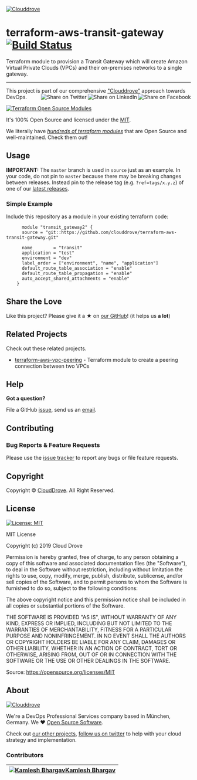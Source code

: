 <!-- This file was automatically generated by the `geine`. Make all changes to `README.yaml` and run `make readme` to rebuild this file. -->

[![Clouddrove][logo]](https://clouddrove.com)

# terraform-aws-transit-gateway [![Build Status](https://travis-ci.org/cloudposse/terraform-aws-vpc.svg?branch=master)](https://travis-ci.org/cloudposse/terraform-aws-vpc)


Terraform module to provision a Transit Gateway which will create Amazon Virtual Private Clouds (VPCs) and their on-premises networks to a single gateway.


---

This project is part of our comprehensive ["Clouddrove"](https://clouddrove.com) approach towards DevOps.
[<img align="right" title="Share on Facebook" src="https://docs.cloudposse.com/images/ionicons/social-facebook-outline-2.0.1-16x16-999999.svg" />][share_facebook]
[<img align="right" title="Share on LinkedIn" src="https://docs.cloudposse.com/images/ionicons/social-linkedin-outline-2.0.1-16x16-999999.svg" />][share_linkedin]
[<img align="right" title="Share on Twitter" src="https://docs.cloudposse.com/images/ionicons/social-twitter-outline-2.0.1-16x16-999999.svg" />][share_twitter]


[![Terraform Open Source Modules](https://docs.cloudposse.com/images/terraform-open-source-modules.svg)][terraform_modules]




It's 100% Open Source and licensed under the [MIT](LICENSE).



We literally have [*hundreds of terraform modules*][terraform_modules] that are Open Source and well-maintained. Check them out!







## Usage


**IMPORTANT:** The `master` branch is used in `source` just as an example. In your code, do not pin to `master` because there may be breaking changes between releases.
Instead pin to the release tag (e.g. `?ref=tags/x.y.z`) of one of our [latest releases](https://github.com/clouddrove/terraform-aws-transit-gateway/releases).


### Simple Example
Include this repository as a module in your existing terraform code:
```hcl
      module "transit_gateway2" {
      source = "git::https://github.com/clouddrove/terraform-aws-transit-gateway.git"

      name        = "transit"
      application = "test"
      environment = "dev"
      label_order = ["environment", "name", "application"]
      default_route_table_association = "enable"
      default_route_table_propagation = "enable"
      auto_accept_shared_attachments = "enable"
    }
```









## Share the Love

Like this project? Please give it a ★ on [our GitHub](https://github.com/clouddrove/terraform-aws-transit-gateway)! (it helps us **a lot**)

## Related Projects

Check out these related projects.

- [terraform-aws-vpc-peering](https://github.com/clouddrove/terraform-aws-vpc-peering) - Terraform module to create a peering connection between two VPCs



## Help

**Got a question?**

File a GitHub [issue](https://github.com/clouddrove/terraform-aws-transit-gateway/issues), send us an [email][email].

## Contributing

### Bug Reports & Feature Requests

Please use the [issue tracker](https://github.com/clouddrove/terraform-aws-transit-gateway/issues) to report any bugs or file feature requests.


## Copyright

Copyright © [CloudDrove](https://clouddrove.com). All Right Reserved.




## License

[![License: MIT](https://img.shields.io/badge/License-MIT-yellow.svg)](https://opensource.org/licenses/MIT)

MIT License

Copyright (c) 2019 Cloud Drove

Permission is hereby granted, free of charge, to any person obtaining a copy
of this software and associated documentation files (the "Software"), to deal
in the Software without restriction, including without limitation the rights
to use, copy, modify, merge, publish, distribute, sublicense, and/or sell
copies of the Software, and to permit persons to whom the Software is
furnished to do so, subject to the following conditions:

The above copyright notice and this permission notice shall be included in all
copies or substantial portions of the Software.

THE SOFTWARE IS PROVIDED "AS IS", WITHOUT WARRANTY OF ANY KIND, EXPRESS OR
IMPLIED, INCLUDING BUT NOT LIMITED TO THE WARRANTIES OF MERCHANTABILITY,
FITNESS FOR A PARTICULAR PURPOSE AND NONINFRINGEMENT. IN NO EVENT SHALL THE
AUTHORS OR COPYRIGHT HOLDERS BE LIABLE FOR ANY CLAIM, DAMAGES OR OTHER
LIABILITY, WHETHER IN AN ACTION OF CONTRACT, TORT OR OTHERWISE, ARISING FROM,
OUT OF OR IN CONNECTION WITH THE SOFTWARE OR THE USE OR OTHER DEALINGS IN THE
SOFTWARE.

Source: <https://opensource.org/licenses/MIT>


## About

[![Clouddrove][logo]][website]

We're a DevOps Professional Services company based in München, Germany. We ❤️  [Open Source Software][we_love_open_source].

Check out [our other projects][github], [follow us on twitter][twitter] to help with your cloud strategy and implementation.



### Contributors

|  [![Kamlesh Bhargav][kamleshbhargav_avatar]][kamleshbhargav_homepage][Kamlesh Bhargav][kamleshbhargav_homepage] |
|---|

  [kamleshbhargav_homepage]: https://github.com/kamleshbhargav
  [kamleshbhargav_avatar]: https://github.com/kamleshbhargav.png?size=150



  [logo]: https://clouddrove.com/images/logo.png
  [website]: https://clouddrove.com
  [github]: https://github.com/clouddrove
  [linkedin]: https://cpco.io/linkedin
  [twitter]: https://twitter.com/clouddrove/
  [email]: https://clouddrove.com/contact-us.html
  [we_love_open_source]: https://github.com/clouddrove
  [terraform_modules]: https://github.com/clouddrove?utf8=%E2%9C%93&q=terraform-&type=&language=
  [share_twitter]: https://twitter.com/intent/tweet/?text=terraform-aws-transit-gateway&url=https://github.com/clouddrove/terraform-aws-transit-gateway
  [share_linkedin]: https://www.linkedin.com/shareArticle?mini=true&title=terraform-aws-transit-gateway&url=https://github.com/clouddrove/terraform-aws-transit-gateway
  [share_facebook]: https://facebook.com/sharer/sharer.php?u=https://github.com/clouddrove/terraform-aws-transit-gateway
